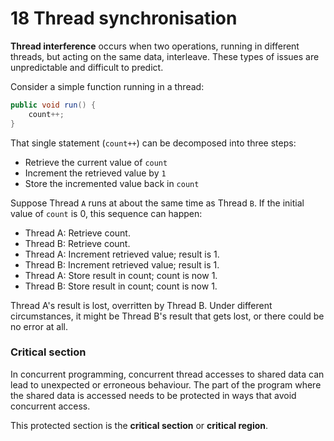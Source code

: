 # 18 Thread synchronisation

**Thread interference** occurs when two operations, running in different threads, but acting on the same data, interleave. These types of issues are unpredictable and difficult to predict.

Consider a simple function running in a thread:

```java
public void run() {
    count++;
}
```

That single statement (`count++`) can be decomposed into three steps:

* Retrieve the current value of `count`
* Increment the retrieved value by `1`
* Store the incremented value back in `count`

Suppose Thread `A` runs at about the same time as Thread `B`. If the initial value of `count` is 0, this sequence can happen:

* Thread A: Retrieve count.
* Thread B: Retrieve count.
* Thread A: Increment retrieved value; result is 1.
* Thread B: Increment retrieved value; result is 1.
* Thread A: Store result in count; count is now 1.
* Thread B: Store result in count; count is now 1.

Thread A's result is lost, overritten by Thread B. Under different circumstances, it might be Thread B's result that gets lost, or there could be no error at all.

### Critical section

In concurrent programming, concurrent thread accesses to shared data can lead to unexpected or erroneous behaviour.
The part of the program where the shared data is accessed needs to be protected in ways that avoid concurrent access. 

This protected section is the **critical section** or **critical region**.


